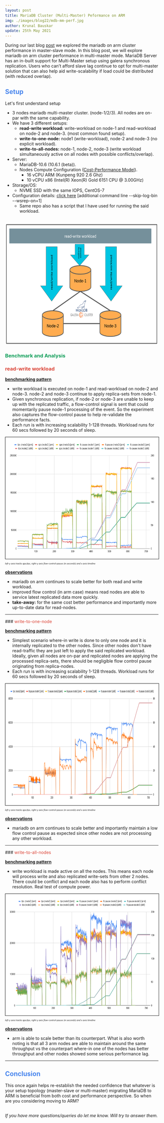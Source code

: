```yaml
---
layout: post
title: MariaDB Cluster (Multi-Master) Peformance on ARM
img: ./images/blog22/mdb-mm-perf.jpg
author: Krunal Bauskar
update: 25th May 2021
---
```


During our last blog [post](https://mysqlonarm.github.io/mdb-cluster-ms-performance-on-arm/) we explored the mariadb on arm cluster performance in master-slave mode. In this blog post, we will explore mariadb on arm cluster performance in multi-master mode. MariaDB Server has an in-built support for Multi-Master setup using galera synchronous replication. Users who can’t afford slave lag continue to opt for multi-master solution that can also help aid write-scalability if load could be distributed (with reduced overlap).

## <span style="color:#4885ed">Setup</span>

Let's first understand setup

  * 3 nodes mariadb multi-master cluster. (node-1/2/3). All nodes are on-par with the same capability.
  * We have 3 different setups:
     * **read-write workload:** write-workload on node-1 and read-workload on node-2 and node-3. (most common found setup).
    * **write-to-one-node:** node1 (write-workload), node-2 and node-3 (no explicit workload).
    * **write-to-all-nodes:** node-1, node-2, node-3 (write workload simultaneously active on all nodes with possible conflicts/overlap).
  * Server:
    * MariaDB-10.6 (10.6.1 (beta)).
    * Nodes Compute Configuration ([Cost-Performance Model](https://mysqlonarm.github.io/CPM/)).
      * 16 vCPU ARM (Kunpeng 920 2.6 Ghz)
      * 10 vCPU x86 (Intel(R) Xeon(R) Gold 6151 CPU @ 3.00GHz)
  * Storage/OS:
      * NVME SSD with the same IOPS, CentOS-7
  * Configuration details: [click here](https://github.com/mysqlonarm/benchmark-suites/tree/master/mysql-cluster-bench/cluster-conf/mdb-cluster-conf) [additional command line --skip-log-bin --wsrep-on=1]
     * Same repo also has a script that I have used for running the said workload.
<br><br>
<img src="/images/blog22/img1.png" height="400" class="centerimg"/>
<br>

### <span style="color:#0F9D58">Benchmark and Analysis</span>

### <span style="color:#DB4437">read-write workload</span>

<ins>**benchmarking pattern**</ins>
  * write workload is executed on node-1 and read-workload on node-2 and node-3.
node-2 and node-3 continue to apply replica-sets from node-1.
  * Given synchronous replication, if node-2 or node-3 are unable to keep up with the replicated traffic, a flow-control signal is sent that could momentarily pause node-1 processing of the event. So the experiment also captures the flow-control pause to help re-validate the performance facts.
  * Each run is with increasing scalability 1-128 threads. Workload runs for 60 secs followed by 20 seconds of sleep.
 
 <img src="/images/blog22/img2.png" height="400" style="border:1px solid black" class="centerimg"/>
<span style="font-size:0.5em;"> <em> left-y axis tracks qps/tps, right-y axis flow-control-pause (in seconds) and x axis timeline</em></span>
<br>

<ins>**observations**</ins>
  * mariadb on arm continues to scale better for both read and write workload.
   * improved flow control (in arm case) means read nodes are able to service latest replicated data more quickly.
  * **take-away:** for the same cost better performance and importantly more up-to-date data for read-nodes.
<hr>
### <span style="color:#DB4437">write-to-one-node</span>

<ins>**benchmarking pattern**</ins>
  * Simplest scenario where-in write is done to only one node and it is internally replicated to the other nodes. Since other nodes don't have read-traffic they are just left to apply the said replicated workload. Ideally, given all nodes are on-par and replicated nodes are applying the processed replica-sets, there should be  negligible flow control pause originating from replica-nodes.
  * Each run is with increasing scalability 1-128 threads. Workload runs for 60 secs followed by 20 seconds of sleep.
  
<img src="/images/blog22/img3.png" height="400" style="border:1px solid black" class="centerimg"/>
<span style="font-size:0.5em;"> <em> left-y axis tracks qps/tps, right-y axis flow-control-pause (in seconds) and x axis timeline</em></span>
<br>

<ins>**observations**</ins>
 * mariadb on arm continues to scale better and importantly maintain a low flow control pause as expected since other nodes are not processing any other workload.
<hr>
### <span style="color:#DB4437">write-to-all-nodes</span>

<ins>**benchmarking pattern**</ins>
   * write workload is made active on all the nodes. This means each node will process write and also replicated write-sets from other 2 nodes. There could be conflict and each node also has to perform conflict resolution. Real test of compute power.
  
<img src="/images/blog22/img4.png" height="400" style="border:1px solid black" class="centerimg"/>
<span style="font-size:0.5em;"> <em> left-y axis tracks qps/tps, right-y axis flow-control-pause (in seconds) and x axis timeline</em></span>
<br>

<ins>**observations**</ins>
 * arm is able to scale better than its counterpart. What is also worth noting is that all 3 arm nodes are able to maintain around the same throughput vs the counterpart where-in one of the nodes has better throughput and other nodes showed some serious performance lag.
<hr>

## <span style="color:#4885ed">Conclusion</span>

This once again helps re-establish the needed confidence that whatever is your setup topology (master-slave or multi-master) migrating MariaDB to ARM is beneficial from both cost and performance perspective. So when are you considering moving to ARM?

<br>
<em>If you have more questions/queries do let me know. Will try to answer them.</em>
